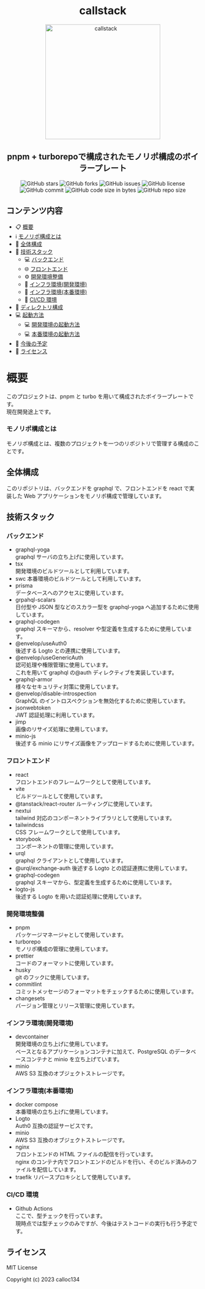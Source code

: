 <h1 align="center">callstack</h1>
<p align="center">
  <img src="./callstack.png" alt="callstack" width="300" />
</p>

<h2 align="center"> pnpm + turborepoで構成されたモノリポ構成のボイラープレート </h2>

<p align="center">
   <img src="https://img.shields.io/github/stars/calloc134/callstack?style=flat-square" alt="GitHub stars" />
    <img src="https://img.shields.io/github/forks/calloc134/callstack?style=flat-square" alt="GitHub forks" />
    <img src="https://img.shields.io/github/issues/calloc134/callstack?style=flat-square" alt="GitHub issues" />
    <img src="https://img.shields.io/github/license/calloc134/callstack?style=flat-square" alt="GitHub license" />
    <img src="https://img.shields.io/github/last-commit/calloc134/callstack?style=flat-square" alt="GitHub commit" />
    <img src="https://img.shields.io/github/languages/code-size/calloc134/callstack?style=flat-square" alt="GitHub code size in bytes" />
    <img src="https://img.shields.io/github/repo-size/calloc134/callstack?style=flat-square" alt="GitHub repo size" />

## コンテンツ内容

- 📋 [概要](#概要)
- ℹ️ [モノリポ構成とは](#モノリポ構成とは)
- 🔧 [全体構成](#全体構成)
- 🔧 [技術スタック](#技術スタック)
  - 💻 [バックエンド](#バックエンド)
  - 🌐 [フロントエンド](#フロントエンド)
  - ⚙️ [開発環境整備](#開発環境整備)
  - 🐳 [インフラ環境(開発環境)](#インフラ環境開発環境)
  - 🐳 [インフラ環境(本番環境)](#インフラ環境本番環境)
  - 🚀 [CI/CD 環境](#cicd-環境)
- 📂 [ディレクトリ構成](#ディレクトリ構成)
- 💻 [起動方法](#起動方法)
  - 💻 [開発環境の起動方法](#開発環境の起動方法)
  - 💻 [本番環境の起動方法](#本番環境の起動方法)
- 📅 [今後の予定](#今後の予定)
- 📜 [ライセンス](#ライセンス)

# 概要

このプロジェクトは、pnpm と turbo を用いて構成されたボイラープレートです。  
現在開発途上です。

### モノリポ構成とは

モノリポ構成とは、複数のプロジェクトを一つのリポジトリで管理する構成のことです。

## 全体構成

このリポジトリは、バックエンドを graphql で、フロントエンドを react で実装した Web アプリケーションをモノリポ構成で管理しています。

## 技術スタック

### バックエンド

- graphql-yoga  
  graphql サーバの立ち上げに使用しています。
- tsx  
  開発環境のビルドツールとして利用しています。
- swc
  本番環境のビルドツールとして利用しています。
- prisma  
  データベースへのアクセスに使用しています。
- grpahql-scalars  
  日付型や JSON 型などのスカラー型を graphql-yoga へ追加するために使用しています。
- graphql-codegen  
  graphql スキーマから、resolver や型定義を生成するために使用しています。
- @envelop/useAuth0  
  後述する Logto との連携に使用しています。
- @envelop/useGenericAuth  
  認可処理や権限管理に使用しています。  
  これを用いて graphql の@auth ディレクティブを実装しています。
- graphql-armor  
  様々なセキュリティ対策に使用しています。
- @envelop/disable-introspection  
  GraphQL のイントロスペクションを無効化するために使用しています。
- jsonwebtoken  
  JWT 認証処理に利用しています。
- jimp  
  画像のリサイズ処理に使用しています。
- minio-js  
  後述する minio にリサイズ画像をアップロードするために使用しています。

### フロントエンド

- react  
  フロントエンドのフレームワークとして使用しています。
- vite  
  ビルドツールとして使用しています。
- @tanstack/react-router
  ルーティングに使用しています。
- nextui  
  tailwind 対応のコンポーネントライブラリとして使用しています。
- tailwindcss  
  CSS フレームワークとして使用しています。
- storybook  
  コンポーネントの管理に使用しています。
- urql  
  graphql クライアントとして使用しています。
- @urql/exchange-auth
  後述する Logto との認証連携に使用しています。
- graphql-codegen  
  graphql スキーマから、型定義を生成するために使用しています。
- logto-js  
  後述する Logto を用いた認証処理に使用しています。

### 開発環境整備

- pnpm  
  パッケージマネージャとして使用しています。
- turborepo  
  モノリポ構成の管理に使用しています。
- prettier  
  コードのフォーマットに使用しています。
- husky  
  git のフックに使用しています。
- commitlint  
  コミットメッセージのフォーマットをチェックするために使用しています。
- changesets  
  バージョン管理とリリース管理に使用しています。

### インフラ環境(開発環境)

- devcontainer  
  開発環境の立ち上げに使用しています。  
  ベースとなるアプリケーションコンテナに加えて、PostgreSQL のデータベースコンテナと minio を立ち上げています。
- minio  
  AWS S3 互換のオブジェクトストレージです。

### インフラ環境(本番環境)

- docker compose  
  本番環境の立ち上げに使用しています。
- Logto  
  Auth0 互換の認証サービスです。
- minio  
  AWS S3 互換のオブジェクトストレージです。
- nginx  
  フロントエンドの HTML ファイルの配信を行っています。  
  nginx のコンテナ内でフロントエンドのビルドを行い、そのビルド済みのファイルを配信しています。
- traefik
  リバースプロキシとして使用しています。

### CI/CD 環境

- Github Actions  
  ここで、型チェックを行っています。  
  現時点では型チェックのみですが、今後はテストコードの実行も行う予定です。

## ライセンス

MIT License

Copyright (c) 2023 calloc134
